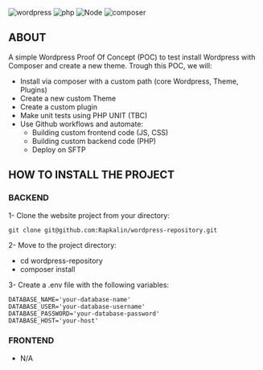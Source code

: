 ![wordpress](https://img.shields.io/badge/wordpress-v6.2-0678BE.svg?style=flat-square)
![php](https://img.shields.io/badge/PHP-v7.3-828cb7.svg?style=flat-square)
![Node](https://img.shields.io/badge/node-v18-644D31.svg?style=flat-square)
![composer](https://img.shields.io/badge/composer-v2-126E75.svg?style=flat-square)
<br>

## ABOUT
A simple Wordpress Proof Of Concept (POC) to test install Wordpress with Composer and create a new theme.
Trough this POC, we will:
- Install via composer with a custom path (core Wordpress, Theme, Plugins)
- Create a new custom Theme
- Create a custom plugin
- Make unit tests using PHP UNIT (TBC)
- Use Github workflows and automate:
  - Building custom frontend code (JS, CSS)
  - Building custom backend code (PHP)
  - Deploy on SFTP

## HOW TO INSTALL THE PROJECT

### BACKEND

1- Clone the website project from your directory:

```git
git clone git@github.com:Rapkalin/wordpress-repository.git
```

2- Move to the project directory:
- cd wordpress-repository
- composer install 

3- Create a .env file with the following variables:
```
DATABASE_NAME='your-database-name'
DATABASE_USER='your-database-username'
DATABASE_PASSWORD='your-database-password'
DATABASE_HOST='your-host'
```

### FRONTEND
- N/A

